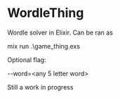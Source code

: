 # WordleThing

Wordle solver in Elixir. Can be ran as

mix run .\game\_thing.exs

Optional flag:

--word=\<any 5 letter word>

Still a work in progress
